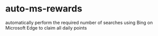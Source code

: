 # auto-ms-rewards
automatically perform the required number of searches using Bing on Microsoft Edge to claim all daily points
